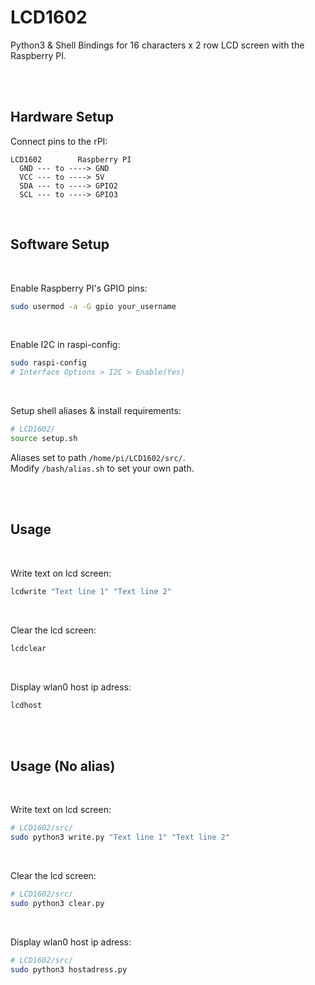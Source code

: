 # LCD1602
Python3 & Shell Bindings for 16 characters x 2 row LCD screen with the Raspberry PI.

<br/><br/>


## Hardware Setup

Connect pins to the rPI:

```
LCD1602        Raspberry PI
  GND --- to ----> GND
  VCC --- to ----> 5V
  SDA --- to ----> GPIO2
  SCL --- to ----> GPIO3
```

<br/>

## Software Setup


<br/>

Enable Raspberry PI's GPIO pins:
```sh
sudo usermod -a -G gpio your_username
```


<br/>

Enable I2C in raspi-config:

```sh
sudo raspi-config
# Interface Options > I2C > Enable(Yes)
```


<br/>

Setup shell aliases & install requirements: <br/>
```sh
# LCD1602/
source setup.sh
```
Aliases set to path `/home/pi/LCD1602/src/`. <br/>
Modify `/bash/alias.sh` to set your own path.



<br/><br/>

## Usage

<br/>

Write text on lcd screen:

```sh
lcdwrite "Text line 1" "Text line 2"
```

<br/>

Clear the lcd screen:

```sh
lcdclear
```

<br/>

Display wlan0 host ip adress:
```sh
lcdhost
```

<br/><br/>

## Usage (No alias)

<br/>

Write text on lcd screen:

```sh
# LCD1602/src/
sudo python3 write.py "Text line 1" "Text line 2"
```

<br/>

Clear the lcd screen:

```sh
# LCD1602/src/
sudo python3 clear.py
```

<br/>

Display wlan0 host ip adress:
```sh
# LCD1602/src/
sudo python3 hostadress.py
```

<br/><br/>
